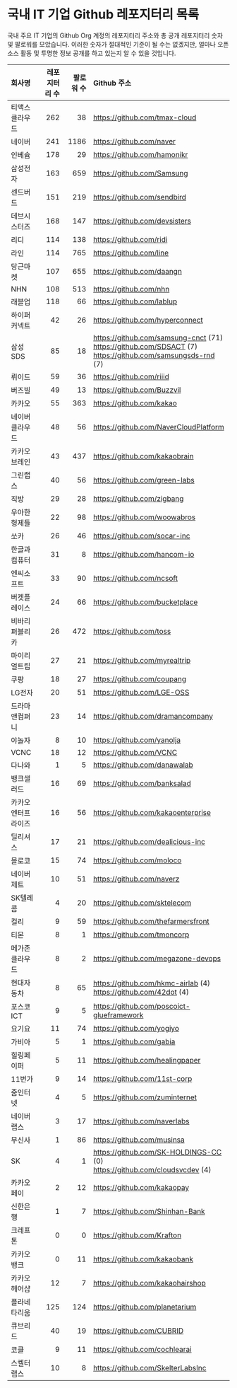 # 국내 IT 기업 Github 레포지터리 목록
국내 주요 IT 기업의 Github Org 계정의 레포지터리 주소와 총 공개 레포지터리 숫자 및 팔로워를 모았습니다. 이러한 숫자가 절대적인 기준이 될 수는 없겠지만, 얼마나 오픈 소스 활동 및 투명한 정보 공개를 하고 있는지 알 수 있을 것입니다.

<!-- MARKDOWN_TABLE(GITHUB): START -->

| **회사명** | **레포지터리 수** | **팔로워 수** | **Github 주소** |
|:---|---:|---:|:---|
| 티맥스클라우드 | 262 | 38 | https://github.com/tmax-cloud |
| 네이버 | 241 | 1186 | https://github.com/naver |
| 인베슘 | 178 | 29 | https://github.com/hamonikr |
| 삼성전자 | 163 | 659 | https://github.com/Samsung |
| 센드버드 | 151 | 219 | https://github.com/sendbird |
| 데브시스터즈 | 168 | 147 | https://github.com/devsisters |
| 리디 | 114 | 138 | https://github.com/ridi |
| 라인 | 114 | 765 | https://github.com/line |
| 당근마켓 | 107 | 655 | https://github.com/daangn |
| NHN | 108 | 513 | https://github.com/nhn |
| 래블업 | 118 | 66 | https://github.com/lablup |
| 하이퍼커넥트 | 42 | 26 | https://github.com/hyperconnect |
| 삼성SDS | 85 | 18 | https://github.com/samsung-cnct (71)<br />https://github.com/SDSACT (7)<br />https://github.com/samsungsds-rnd (7) |
| 뤼이드 | 59 | 36 | https://github.com/riiid |
| 버즈빌 | 49 | 13 | https://github.com/Buzzvil |
| 카카오 | 55 | 363 | https://github.com/kakao |
| 네이버클라우드 | 48 | 56 | https://github.com/NaverCloudPlatform |
| 카카오브레인 | 43 | 437 | https://github.com/kakaobrain |
| 그린랩스 | 40 | 56 | https://github.com/green-labs |
| 직방 | 29 | 28 | https://github.com/zigbang |
| 우아한형제들 | 22 | 98 | https://github.com/woowabros |
| 쏘카 | 26 | 46 | https://github.com/socar-inc |
| 한글과컴퓨터 | 31 | 8 | https://github.com/hancom-io |
| 엔씨소프트 | 33 | 90 | https://github.com/ncsoft |
| 버켓플레이스 | 24 | 66 | https://github.com/bucketplace |
| 비바리퍼블리카 | 26 | 472 | https://github.com/toss |
| 마이리얼트립 | 27 | 21 | https://github.com/myrealtrip |
| 쿠팡 | 18 | 27 | https://github.com/coupang |
| LG전자 | 20 | 51 | https://github.com/LGE-OSS |
| 드라마앤컴퍼니 | 23 | 14 | https://github.com/dramancompany |
| 야놀자 | 8 | 10 | https://github.com/yanolja |
| VCNC | 18 | 12 | https://github.com/VCNC |
| 다나와 | 1 | 5 | https://github.com/danawalab |
| 뱅크샐러드 | 16 | 69 | https://github.com/banksalad |
| 카카오엔터프라이즈 | 16 | 56 | https://github.com/kakaoenterprise |
| 딜리셔스 | 17 | 21 | https://github.com/dealicious-inc |
| 몰로코 | 15 | 74 | https://github.com/moloco |
| 네이버제트 | 10 | 51 | https://github.com/naverz |
| SK텔레콤 | 4 | 20 | https://github.com/sktelecom |
| 컬리 | 9 | 59 | https://github.com/thefarmersfront |
| 티몬 | 8 | 1 | https://github.com/tmoncorp |
| 메가존클라우드 | 8 | 2 | https://github.com/megazone-devops |
| 현대자동차 | 8 | 65 | https://github.com/hkmc-airlab (4)<br />https://github.com/42dot (4) |
| 포스코ICT | 9 | 5 | https://github.com/poscoict-glueframework |
| 요기요 | 11 | 74 | https://github.com/yogiyo |
| 가비아 | 5 | 1 | https://github.com/gabia |
| 힐링페이퍼 | 5 | 11 | https://github.com/healingpaper |
| 11번가 | 9 | 14 | https://github.com/11st-corp |
| 줌인터넷 | 4 | 5 | https://github.com/zuminternet |
| 네이버랩스 | 3 | 17 | https://github.com/naverlabs |
| 무신사 | 1 | 86 | https://github.com/musinsa |
| SK | 4 | 1 | https://github.com/SK-HOLDINGS-CC (0)<br />https://github.com/cloudsvcdev (4) |
| 카카오페이 | 2 | 12 | https://github.com/kakaopay |
| 신한은행 | 1 | 7 | https://github.com/Shinhan-Bank |
| 크레프톤 | 0 | 0 | https://github.com/Krafton |
| 카카오뱅크 | 0 | 11 | https://github.com/kakaobank |
| 카카오헤어샵 | 12 | 7 | https://github.com/kakaohairshop |
| 플라네타리움 | 125 | 124 | https://github.com/planetarium |
| 큐브리드 | 40 | 19 | https://github.com/CUBRID |
| 코클 | 9 | 11 | https://github.com/cochlearai |
| 스켈터랩스 | 10 | 8 | https://github.com/SkelterLabsInc |

<!-- MARKDOWN_TABLE(GITHUB): END -->

